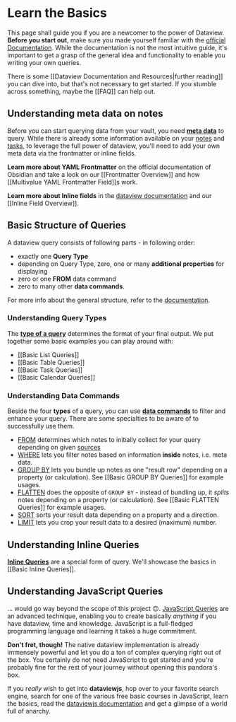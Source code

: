 # Learn the Basics

This page shall guide you if you are a newcomer to the power of Dataview. **Before you start out**, make sure you made yourself familiar with the [official Documentation](https://blacksmithgu.github.io/obsidian-dataview/). While the documentation is not the most intuitive guide, it's important to get a grasp of the general idea and functionality to enable you writing your own queries. 

There is some [[Dataview Documentation and Resources|further reading]] you can dive into, but that's not necessary to get started. If you stumble across something, maybe the [[FAQ]] can help out.

## Understanding meta data on notes

Before you can start querying data from your vault, you need [**meta data**](https://blacksmithgu.github.io/obsidian-dataview/data-annotation/) to query. While there is already some information available on your [notes](https://blacksmithgu.github.io/obsidian-dataview/data-annotation/#implicit-fields) and [tasks](https://blacksmithgu.github.io/obsidian-dataview/data-annotation/#implicit-fields_1), to leverage the full power of dataview, you'll need to add your own meta data via the frontmatter or inline fields.

**Learn more about YAML Frontmatter** on the official documentation of Obsidian and take a look on our [[Frontmatter Overview]] and how [[Multivalue YAML Frontmatter Field]]s work.

**Learn more about Inline fields** in the [dataview documentation](https://blacksmithgu.github.io/obsidian-dataview/data-annotation/) and our [[Inline Field Overview]].

## Basic Structure of Queries

A dataview query consists of following parts - in following order:

- exactly one **Query Type**
- depending on Query Type, zero, one or many **additional properties** for displaying
- zero or one **FROM** data command
- zero to many other **data commands**.

For more info about the general structure, refer to the [documentation](https://blacksmithgu.github.io/obsidian-dataview/query/queries/#general-format).

### Understanding Query Types

The [**type of a query**](https://blacksmithgu.github.io/obsidian-dataview/query/queries/#query-types) determines the format of your final output. We put together some basic examples you can play around with:

- [[Basic List Queries]]
- [[Basic Table Queries]]
- [[Basic Task Queries]]
- [[Basic Calendar Queries]]

### Understanding Data Commands

Beside the four **types** of a query, you can use [**data commands**](https://blacksmithgu.github.io/obsidian-dataview/query/queries/#data-commands) to filter and enhance your query. There are some specialties to be aware of to successfully use them.

- [FROM](https://blacksmithgu.github.io/obsidian-dataview/query/queries/#from) determines which notes to initially collect for your query depending on given [sources](https://blacksmithgu.github.io/obsidian-dataview/query/sources/)
- [WHERE](https://blacksmithgu.github.io/obsidian-dataview/query/queries/#where) lets you filter notes based on information **inside** notes, i.e. meta data.
- [GROUP BY](https://blacksmithgu.github.io/obsidian-dataview/query/queries/#group-by) lets you bundle up notes as one "result row" depending on a property (or calculation). See [[Basic GROUP BY Queries]] for example usages.
- [FLATTEN](https://blacksmithgu.github.io/obsidian-dataview/query/queries/#flatten) does the opposite of `GROUP BY` - instead of bundling up, it _splits_ notes depending on a property (or calculation). See [[Basic FLATTEN Queries]] for example usages.
- [SORT](https://blacksmithgu.github.io/obsidian-dataview/query/queries/#sort) sorts your result data depending on a property and a direction.
- [LIMIT](https://blacksmithgu.github.io/obsidian-dataview/query/queries/#limit) lets you crop your result data to a desired (maximum) number. 

## Understanding Inline Queries

[**Inline Queries**](https://blacksmithgu.github.io/obsidian-dataview/data-queries/#inline-dql) are a special form of query. We'll showcase the basics in [[Basic Inline Queries]].

## Understanding JavaScript Queries

... would go way beyond the scope of this project 😉. [JavaScript Queries](https://blacksmithgu.github.io/obsidian-dataview/api/intro/) are an advanced technique, enabling you to create basically _anything_ if you have dataview, time and knowledge. JavaScript is a full-fledged programming language and learning it takes a huge commitment. 

**Don't fret, though!** The native dataview implementation is already immensely powerful and let you do a ton of complex querying right out of the box. You certainly do not need JavaScript to get started and you're probably fine for the rest of your journey without opening this pandora's box. 

If you *really* wish to get into **dataviewjs**, hop over to your favorite search engine, search for one of the various free basic courses in JavaScript, learn the basics, read the [dataviewjs documentation](https://blacksmithgu.github.io/obsidian-dataview/api/code-reference/) and get a glimpse of a world full of anarchy.